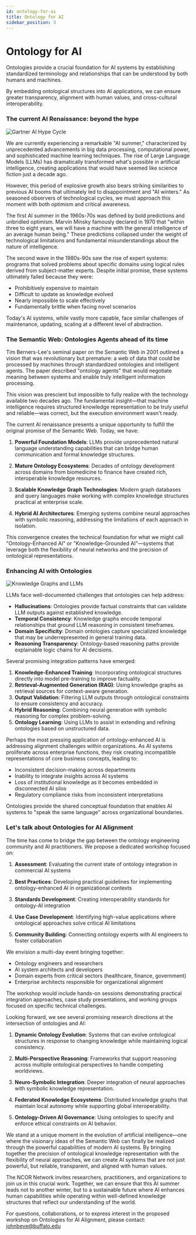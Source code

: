 ```yaml
---
id: ontology-for-ai
title: Ontology for AI
sidebar_position: 3
---
```


# Ontology for AI

Ontologies provide a crucial foundation for AI systems by establishing standardized terminology and relationships that can be understood by both humans and machines.

By embedding ontological structures into AI applications, we can ensure greater transparency, alignment with human values, and cross-cultural interoperability.

### The current AI Renaissance: beyond the hype


<div style={{display: 'flex', justifyContent: 'center', margin: '2rem 0'}}>
  <img 
    src="/img/gartner-hype-cycle.png" 
    alt="Gartner AI Hype Cycle" 
    style={{
      maxWidth: '70%', 
      borderRadius: '8px', 
      boxShadow: '0 4px 12px rgba(0, 0, 0, 0.15)',
      border: '1px solid #eaeaea'
    }} 
  />
</div>

We are currently experiencing a remarkable "AI summer," characterized by unprecedented advancements in big data processing, computational power, and sophisticated machine learning techniques. The rise of Large Language Models (LLMs) has dramatically transformed what's possible in artificial intelligence, creating applications that would have seemed like science fiction just a decade ago.

However, this period of explosive growth also bears striking similarities to previous AI booms that ultimately led to disappointment and "AI winters." As seasoned observers of technological cycles, we must approach this moment with both optimism and critical awareness.

The first AI summer in the 1960s-70s was defined by bold predictions and unbridled optimism. Marvin Minsky famously declared in 1970 that "within three to eight years, we will have a machine with the general intelligence of an average human being." These predictions collapsed under the weight of technological limitations and fundamental misunderstandings about the nature of intelligence.

The second wave in the 1980s-90s saw the rise of expert systems: programs that solved problems about specific domains using logical rules derived from subject-matter experts. Despite initial promise, these systems ultimately failed because they were:
- Prohibitively expensive to maintain
- Difficult to update as knowledge evolved
- Nearly impossible to scale effectively
- Fundamentally brittle when facing novel scenarios

Today's AI systems, while vastly more capable, face similar challenges of maintenance, updating, scaling at a different level of abstraction.

### The Semantic Web: Ontologies Agents ahead of its time

Tim Berners-Lee's seminal paper on the Semantic Web in 2001 outlined a vision that was revolutionary but premature: a web of data that could be processed by machines through standardized ontologies and intelligent agents. The paper described "ontology agents" that would negotiate meaning between systems and enable truly intelligent information processing.

This vision was prescient but impossible to fully realize with the technology available two decades ago. The fundamental insight—that machine intelligence requires structured knowledge representation to be truly useful and reliable—was correct, but the execution environment wasn't ready.

The current AI renaissance presents a unique opportunity to fulfill the original promise of the Semantic Web. Today, we have:

1. **Powerful Foundation Models**: LLMs provide unprecedented natural language understanding capabilities that can bridge human communication and formal knowledge structures.

2. **Mature Ontology Ecosystems**: Decades of ontology development across domains from biomedicine to finance have created rich, interoperable knowledge resources.

3. **Scalable Knowledge Graph Technologies**: Modern graph databases and query languages make working with complex knowledge structures practical at enterprise scale.

4. **Hybrid AI Architectures**: Emerging systems combine neural approaches with symbolic reasoning, addressing the limitations of each approach in isolation.

This convergence creates the technical foundation for what we might call "Ontology-Enhanced AI" or "Knowledge-Grounded AI"—systems that leverage both the flexibility of neural networks and the precision of ontological representations.

### Enhancing AI with Ontologies

<div style={{display: 'flex', justifyContent: 'center', margin: '2rem 0'}}>
  <img 
    src="/img/kg-llm.png" 
    alt="Knowledge Graphs and LLMs" 
    style={{
      maxWidth: '70%', 
      borderRadius: '8px', 
      boxShadow: '0 4px 12px rgba(0, 0, 0, 0.15)',
      border: '1px solid #eaeaea'
    }} 
  />
</div>

LLMs face well-documented challenges that ontologies can help address:

- **Hallucinations**: Ontologies provide factual constraints that can validate LLM outputs against established knowledge.
- **Temporal Consistency**: Knowledge graphs encode temporal relationships that ground LLM reasoning in consistent timeframes.
- **Domain Specificity**: Domain ontologies capture specialized knowledge that may be underrepresented in general training data.
- **Reasoning Transparency**: Ontology-based reasoning paths provide explainable logic chains for AI decisions.

Several promising integration patterns have emerged:

1. **Knowledge-Enhanced Training**: Incorporating ontological structures directly into model pre-training to improve factuality.
2. **Retrieval-Augmented Generation (RAG)**: Using knowledge graphs as retrieval sources for context-aware generation.
3. **Output Validation**: Filtering LLM outputs through ontological constraints to ensure consistency and accuracy.
4. **Hybrid Reasoning**: Combining neural generation with symbolic reasoning for complex problem-solving.
5. **Ontology Learning**: Using LLMs to assist in extending and refining ontologies based on unstructured data.

Perhaps the most pressing application of ontology-enhanced AI is addressing alignment challenges within organizations. As AI systems proliferate across enterprise functions, they risk creating incompatible representations of core business concepts, leading to:

- Inconsistent decision-making across departments
- Inability to integrate insights across AI systems
- Loss of institutional knowledge as it becomes embedded in disconnected AI silos
- Regulatory compliance risks from inconsistent interpretations

Ontologies provide the shared conceptual foundation that enables AI systems to "speak the same language" across organizational boundaries.

### Let's talk about Ontologies for AI Alignment

The time has come to bridge the gap between the ontology engineering community and AI practitioners. We propose a dedicated workshop focused on:

1. **Assessment**: Evaluating the current state of ontology integration in commercial AI systems

2. **Best Practices**: Developing practical guidelines for implementing ontology-enhanced AI in organizational contexts

3. **Standards Development**: Creating interoperability standards for ontology-AI integration

4. **Use Case Development**: Identifying high-value applications where ontological approaches solve critical AI limitations

5. **Community Building**: Connecting ontology experts with AI engineers to foster collaboration

We envision a multi-day event bringing together:
- Ontology engineers and researchers
- AI system architects and developers
- Domain experts from critical sectors (healthcare, finance, government)
- Enterprise architects responsible for organizational alignment

The workshop would include hands-on sessions demonstrating practical integration approaches, case study presentations, and working groups focused on specific technical challenges.

Looking forward, we see several promising research directions at the intersection of ontologies and AI:

1. **Dynamic Ontology Evolution**: Systems that can evolve ontological structures in response to changing knowledge while maintaining logical consistency.

2. **Multi-Perspective Reasoning**: Frameworks that support reasoning across multiple ontological perspectives to handle competing worldviews.

3. **Neuro-Symbolic Integration**: Deeper integration of neural approaches with symbolic knowledge representation.

4. **Federated Knowledge Ecosystems**: Distributed knowledge graphs that maintain local autonomy while supporting global interoperability.

5. **Ontology-Driven AI Governance**: Using ontologies to specify and enforce ethical constraints on AI behavior.

We stand at a unique moment in the evolution of artificial intelligence—one where the visionary ideas of the Semantic Web can finally be realized through the powerful capabilities of modern AI systems. By bringing together the precision of ontological knowledge representation with the flexibility of neural approaches, we can create AI systems that are not just powerful, but reliable, transparent, and aligned with human values.

The NCOR Network invites researchers, practitioners, and organizations to join us in this crucial work. Together, we can ensure that this AI summer leads not to another winter, but to a sustainable future where AI enhances human capabilities while operating within well-defined knowledge structures that reflect our understanding of the world.

For questions, collaborations, or to express interest in the proposed workshop on Ontologies for AI Alignment, please contact: johnbeve@buffalo.edu
